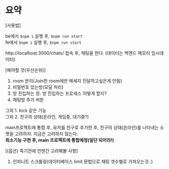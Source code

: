 # 요약

[사용법]

be에서 `$npm i` 실행 후, `$npm run start`<br/>
fe에서 `$npm i` 실행 후, `$npm run start`

http://localhost:3000/chats/
접속 후, 채팅을 한다. (데이터는 백엔드 메모리 임시데이터)<br/>

[해야할 것(우선순위)]

1. room 분리(Join한 room에만 메세지 전달하고싶은게 안됨)
2. 비밀번호 있는방(모달 처리)
3. 방 진입하는 창. 방 진입하는 프로세스 어떻게 할지?
4. 채팅방 추가 버튼

그외 1. kick 같은 기능<br/>
그외 2. 친구의 상태(온라인, 게임중, 대기중?)<br/>

main프로젝트에 통합 후, 유저를 친구로 추가한 후, 친구의 상태(온라인)를 나타내는 소켓을 고려하자. 지금은 고려하지 않는다.<br/>
<b>최소기능 구현 후, main 프로젝트에 통합예정(일단 되어라!)</b>
<br />

[(옵션) 죽기전에 언젠간 고려해볼 사항]

1. 인피니트 스크롤링(데이터베이스 limit 문법으로 채팅 갯수별로 가져오는것. )
